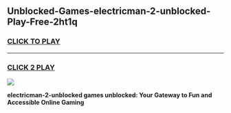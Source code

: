 
## Unblocked-Games-electricman-2-unblocked-Play-Free-2ht1q
<h3>
<a href="https://premium76.site?title=electricman-2-unblocked&ref=23A">CLICK TO PLAY</a></h3>
<hr>

<h3>
<a href="https://premium76.site?title=electricman-2-unblocked&ref=23A">CLICK 2 PLAY</a>
  
</h3>

<a href="https://premium76.site?title=electricman-2-unblocked&ref=23A"><img src="https://clearcache.store/games.png"></a>


**electricman-2-unblocked games unblocked: Your Gateway to Fun and Accessible Online Gaming**
